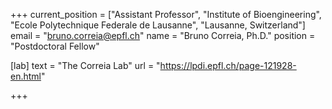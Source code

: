 +++
current_position = ["Assistant Professor", "Institute of Bioengineering", "Ecole Polytechnique Federale de Lausanne", "Lausanne, Switzerland"]
email = "bruno.correia@epfl.ch"
name = "Bruno Correia, Ph.D."
position = "Postdoctoral Fellow"

[lab]
  text = "The Correia Lab"
  url = "https://lpdi.epfl.ch/page-121928-en.html"

+++

